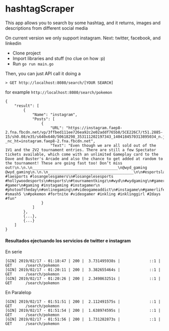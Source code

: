

# hashtagScraper 


This app allows you to search by some hashtag, and it returns, images and descriptions from different social media

On current version we only support instagram. Next: twitter, facebook, and linkedin

 - Clone project 
 - Import libraries and stuff (no clue on how
   :p) 
 - Run `go run main.go`

Then, you can just API call it doing a

    > GET http://localhost:8080/search/[YOUR SEARCH]

for example `http://localhost:8080/search/pokemon`


    {
	    "result": [
		    {
				"Name": "instagram",
				"Posts": [
				    {
					    "URL": "https://instagram.faep8-2.fna.fbcdn.net/vp/3ffbed111ee726ea92c2e02addf765b8/5CE226C7/t51.2885-15/sh0.08/e35/s640x640/50618298_353111202197343_1404184570313895034_n.jpg?_nc_ht=instagram.faep8-2.fna.fbcdn.net",
					    "Text": "Even though we are all sold out of the 1V1 and the 2V2 tournament entries. There are still a few Spectator tickets available, which come with an unlimited Gameplay card to the Dave and Buster's Arcade and also the chance to get added at random to the tournament! These are going fast too! Don’t miss out!\n.\n.\n______________________________________\n@wyd_gaming @wyd_gaming\n.\n.\n______________________________________\n\n#esportsla #laesports #losangelesgamers\n#losangelesesports #hollywoodesports\n#esports\n#tournamentkingz\n#wyd\n#wydgaming\n#gamersonly #gamer\n#gaming #instagaming #instagamer\n #photooftheday\n#onlinegaming\n#videogameaddict\n#instagame\n#gamerlife\n#smashbros\n#ssb5\n#smashbrosultimate #smash5 \n#pokemon #fortnite #videogamer #inkling #inklinggirl #2days #fun"
				    }
				]
			},
		    {...},
   		    {...}
	   	]		
  	}





#### Resultados ejectuando los servicios de twitter e instagram

En serie

	[GIN] 2019/02/17 - 01:18:47 | 200 |  3.731495938s |             ::1 | GET      /search/pokemon
	[GIN] 2019/02/17 - 01:20:11 | 200 |  3.382655464s |             ::1 | GET      /search/pokemon
	[GIN] 2019/02/17 - 01:20:26 | 200 |  2.349863251s |             ::1 | GET      /search/pokemon

En Paralelop

	[GIN] 2019/02/17 - 01:51:51 | 200 |  2.112491575s |             ::1 | GET      /search/pokemon
	[GIN] 2019/02/17 - 01:51:54 | 200 |  1.638974595s |             ::1 | GET      /search/pokemon
	[GIN] 2019/02/17 - 01:51:56 | 200 |  1.731282873s |             ::1 | GET      /search/pokemon

